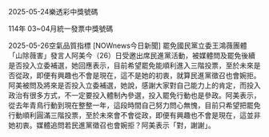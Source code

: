 
2025-05-24樂透彩中獎號碼

                                
114年 03~04月統一發票中獎號碼
                             
2025-05-26空氣品質指標
                              [NOWnews今日新聞] 罷免國民黨立委王鴻薇團體「山除薇害」發言人阿美今（26）日受邀出席民進黨活動，被媒體問及罷免後續是否投入立委補選，她回應表示，目前希望罷免能順利進入三階投票，至於未來是否從政，即便有興趣也不會是現在，這不是她的初衷，就算民進黨徵召也會婉拒。阿美被問及將來是否投入立委補選，她說，感謝大家對自己能力上的肯定，而投入政治有很多方式，不一定要投入體制內參選，投入罷免行動也是參政。阿美表示，從去年青鳥行動到現在整整一年，這段時間自己努力問心無愧，目前只希望把罷免行動順利圓滿三階投票，至於未來會不會從政，即便有興趣也不會是現在，這並非她初衷。媒體追問若民進黨徵召也會婉拒？阿美表示「對，謝謝」。